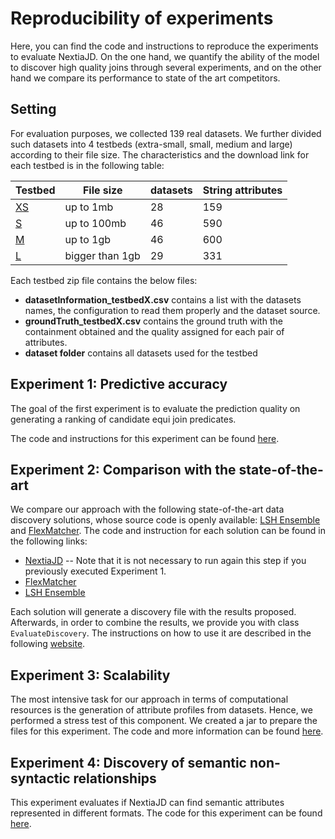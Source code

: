 # Reproducibility of experiments

Here, you can find the code and instructions to reproduce the experiments to evaluate NextiaJD. On the one hand, we quantify the ability of the model to discover high quality joins through several experiments, and on the other hand we compare its performance to state of the art competitors.

## Setting
For evaluation purposes, we collected 139 real datasets. We further divided such datasets into 4 testbeds (extra-small, small, medium and large) according to their file size. The  characteristics and the download link for each testbed is in the following table:


| Testbed | File size       | datasets | String attributes |
|---------|-----------------|----------|-------------------|
| [XS](https://mydisk.cs.upc.edu/s/eCmfrNEBSKkcWcn/download)      | up to 1mb       | 28       | 159               |
| [S](https://mydisk.cs.upc.edu/s/dX3FajwWZn7rrrd/download)       | up to 100mb     | 46       | 590               |
| [M](https://mydisk.cs.upc.edu/s/niPyR4WTtxydprj/download)       | up to 1gb       | 46       | 600               |
| [L](https://mydisk.cs.upc.edu/s/4qoi76ziT2wJaCR/download)       | bigger than 1gb | 29       | 331               |

Each testbed zip file contains the below files:

* **datasetInformation_testbedX.csv** contains a list with the datasets names, the configuration to read them properly and the dataset source.
* **groundTruth_testbedX.csv** contains the ground truth with the containment obtained and the quality assigned for each pair of attributes.
* **dataset folder** contains all datasets used for the testbed

## Experiment 1: Predictive accuracy 

The goal of the first experiment is to evaluate the prediction quality on generating a ranking of candidate equi join predicates. 

The code and instructions for this experiment can be found [here](https://github.com/dtim-upc/NextiaJD/tree/main/experiments/NextiaJD#experiment-1-predictive-accuracy-of-nextiajd).

## Experiment 2: Comparison with the state-of-the-art

We compare our approach with the following state-of-the-art data discovery solutions, whose source code is openly available: [LSH Ensemble](https://github.com/ekzhu/datasketch) and [FlexMatcher](https://github.com/biggorilla-gh/flexmatcher). 
The code and instruction for each solution can be found in the following links:

* [NextiaJD](https://github.com/dtim-upc/NextiaJD2/tree/nextiajd_v3.0.1/sql/nextiajd/experiments/NextiaJD#nextiajd-experiments) -- Note that it is not necessary to run again this step if you previously executed Experiment 1.
* [FlexMatcher](https://github.com/dtim-upc/NextiaJD/tree/1.0/experiments/FlexMatcher#flexmatcher-discovery)
* [LSH Ensemble](https://github.com/dtim-upc/NextiaJD/tree/1.0/experiments/LSH%20Ensemble#lsh-ensemble-discovery)

Each solution will generate a discovery file with the results proposed. Afterwards, in order to combine the results, we provide you with class `EvaluateDiscovery`. The instructions on how to use it are described in the following [website](https://github.com/dtim-upc/NextiaJD/tree/1.0/experiments/DiscoveryMetrics#discovery-metrics).

## Experiment 3: Scalability

The most intensive task for our approach in terms of computational resources is the generation of attribute profiles from datasets. Hence, we performed a stress test of this component. We created a jar to prepare the files for this experiment. The code and more information can be found [here](https://github.com/dtim-upc/NextiaJD/tree/1.0/experiments/Scalability#scalability).

## Experiment 4: Discovery of semantic non-syntactic relationships

This experiment evaluates if NextiaJD can find semantic attributes represented in different formats. The code for this experiment can be found [here](https://github.com/dtim-upc/NextiaJD/tree/1.0/experiments/SemanticNS).

